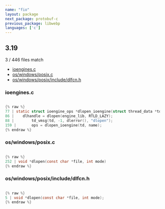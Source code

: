 ```yaml
---
name: "fio"
layout: package
next_package: protobuf-c
previous_package: libwebp
languages: ['c']
---
```

## 3.19
3 / 446 files match

 - [ioengines.c](#ioenginesc)
 - [os/windows/posix.c](#oswindowsposixc)
 - [os/windows/posix/include/dlfcn.h](#oswindowsposixincludedlfcnh)

### ioengines.c

```c

{% raw %}
77 | static struct ioengine_ops *dlopen_ioengine(struct thread_data *td,
86 | 	dlhandle = dlopen(engine_lib, RTLD_LAZY);
88 | 		td_vmsg(td, -1, dlerror(), "dlopen");
159 | 		ops = dlopen_ioengine(td, name);
{% endraw %}

```
### os/windows/posix.c

```c

{% raw %}
252 | void *dlopen(const char *file, int mode)
{% endraw %}

```
### os/windows/posix/include/dlfcn.h

```c

{% raw %}
5 | void *dlopen(const char *file, int mode);
{% endraw %}

```